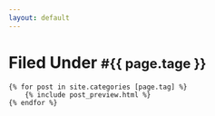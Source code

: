 ```yaml
---
layout: default
---
```


<div class="blog list">
	<h1>Filed Under <small>#{{ page.tage }}</small></h1>

	{% for post in site.categories [page.tag] %}
		{% include post_preview.html %}
	{% endfor %}
</div>
